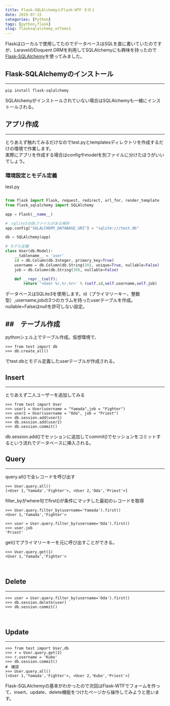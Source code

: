 ```yaml
---
title: Flask-SQLAlchemyとFlask-WTF その１
date: 2019-07-15
categories: [Python]
tags: [python,flask]
slug: flasksqlalchemy_wtfoms1
---
```


Flaskはローカルで使用してたのでデータベースはSQLを直に書いていたのですが、LaravelのEloquent ORMを利用してSQLAlchemyにも興味を持ったので[Flask-SQLAlchemy](https://flask-sqlalchemy.palletsprojects.com/en/2.x/)を使ってみました。

## Flask-SQLAlchemyのインストール
---

```
pip install flask-sqlalchemy
```

SQLAlchemyがインストールされていない場合はSQLAlchemyも一緒にインストールされる。<br>

## アプリ作成
---

とりあえず触れてみるだけなのでtest.pyとtemplatesディレクトリを作成するだけの環境で作業します。  
実際にアプリを作成する場合はconfigやmodelを別ファイルに分けたほうがいいでしょう。<br>

### 環境設定とモデル定義


test.py

```python

from flask import Flask, request, redirect, url_for, render_template
from flask_sqlalchemy import SQLAlchemy

app = Flask(__name__)

#　sqlite3のdbファイルがある場所
app.config["SQLALCHEMY_DATABASE_URI"] = "sqlite:///test.db"

db = SQLAlchemy(app)

# モデル定義
class User(db.Model):
    __tablename__ = 'user'
    id = db.Column(db.Integer, primary_key=True)
    username = db.Column(db.String(20), unique=True, nullable=False)
    job = db.Column(db.String(30), nullable=False)

    def __repr__(self):
        return '<User %r,%r,%r>' % (self.id,self.username,self.job)

```

データベースはSQLite3を使用します。id（プライマリーキー、整数型）,username,jobの3つのカラムを持ったuserテーブルを作成。  
nullable=Falseはnullを許可しない設定。<br>

##　テーブル作成
---

pythonシェル上でテーブル作成。仮想環境で、

```
>>> from test import db
>>> db.create_all()
```

でtest.dbとモデル定義したuserテーブルが作成される。<br>

## Insert
---

とりあえず二人ユーザーを追加してみる

```
>>> from test import User
>>> user1 = User(username = "Yamada",job = "Fighter")
>>> user2 = User(username = "Oda", job = "Priest")
>>> db.session.add(user1)
>>> db.session.add(user2)
>>> db.session.commit()
```

db.session.add()でセッションに追加してcommit()でセッションをコミットするという流れでデータベースに挿入される。<br>

## Query
---

query.all()で全レコードを呼び出す

```
>>> User.query.all()
[<User 1,'Yamada','Fighter'>, <User 2,'Oda','Priest'>]
```

filter_byがwhere句でfirst()が条件にマッチした最初のレコードを取得

```
>>> User.query.filter_by(username='Yamada').first()
<User 1,'Yamada','Fighter'>

>>> user = User.query.filter_by(username='Oda').first()
>>> user.job
'Priest'
```

get()でプライマリーキーを元に呼び出すことができる。

```
>>> User.query.get(1)
<User 1,'Yamada','Fighter'>
```

<br>

## Delete
---

```
>>> user = User.query.filter_by(username='Oda').first()
>>> db.session.delete(user)
>>> db.session.commit()
```
<br>

## Update
---

```
>>> from test import User,db
>>> r = User.query.get(2)
>>> r.username = 'Kubo'
>>> db.session.commit()
#　確認
>>> User.query.all()
[<User 1,'Yamada','Fighter'>, <User 2,'Kubo','Priest'>]
```

Flask-SQLAlchemyの基本がわかったので次回はFlask-WTFでフォームを作って、insert、update、delete機能をつけたページから操作してみようと思います。